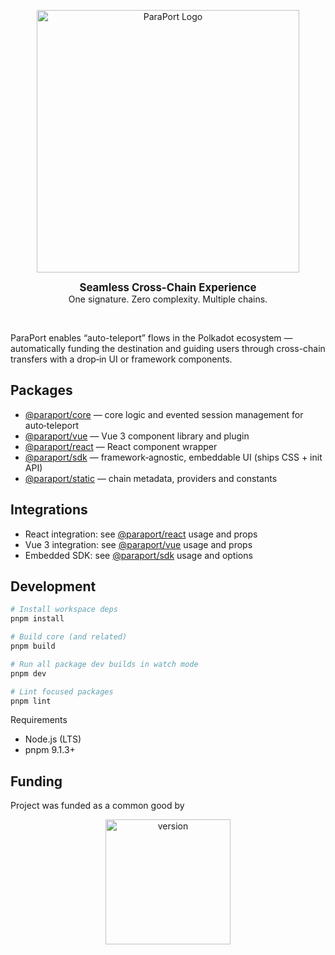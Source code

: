 <p align="center">
  <img src="https://github.com/user-attachments/assets/b45d0026-9533-4e49-915b-085c1ac6ba84" alt="ParaPort Logo" width="420" />
</p>

<p align="center">
    <strong style="font-size: 1.2em;">Seamless Cross-Chain Experience</strong> <br/>
    One signature. Zero complexity. Multiple chains.
</p>
<br/>

ParaPort enables “auto-teleport” flows in the Polkadot ecosystem — automatically funding the destination and guiding users through cross-chain transfers with a drop‑in UI or framework components.

## Packages

- [@paraport/core](https://github.com/exezbcz/paraport/tree/main/packages/core#readme) — core logic and evented session management for auto‑teleport
- [@paraport/vue](https://github.com/exezbcz/paraport/tree/main/packages/vue/README.md) — Vue 3 component library and plugin
- [@paraport/react](https://github.com/exezbcz/paraport/tree/main/packages/react/README.md) — React component wrapper
- [@paraport/sdk](https://github.com/exezbcz/paraport/tree/main/packages/sdk/README.md) — framework‑agnostic, embeddable UI (ships CSS + init API)
- [@paraport/static](https://github.com/exezbcz/paraport/tree/main/packages/static/README.md) — chain metadata, providers and constants

## Integrations

- React integration: see [@paraport/react](https://github.com/exezbcz/paraport/tree/main/packages/react/README.md#component-usage) usage and props
- Vue 3 integration: see [@paraport/vue](https://github.com/exezbcz/paraport/tree/main/packages/vue/README.md#component-usage) usage and props
- Embedded SDK: see [@paraport/sdk](https://github.com/exezbcz/paraport/tree/main/packages/sdk/README.md#component-usage) usage and options

## Development

```bash
# Install workspace deps
pnpm install

# Build core (and related)
pnpm build

# Run all package dev builds in watch mode
pnpm dev

# Lint focused packages
pnpm lint
```

Requirements
- Node.js (LTS)
- pnpm 9.1.3+

## Funding

Project was funded as a common good by

<div align="center">
  <img width="200" alt="version" src="https://user-images.githubusercontent.com/55763425/211145923-f7ee2a57-3e63-4b7d-9674-2da9db46b2ee.png" />
</div>


